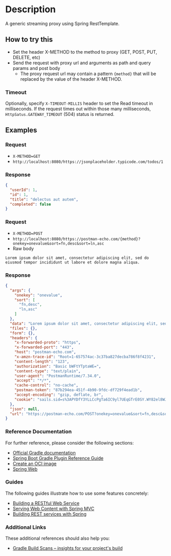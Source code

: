 # Description

A generic streaming proxy using Spring RestTemplate.

## How to try this

- Set the header X-METHOD to the method to proxy (GET, POST, PUT, DELETE, etc)
- Send the request with proxy url and arguments as path and query params and post body
  - The proxy request url may contain a pattern `{method}` that will be replaced by the value of the header X-METHOD.

### Timeout

Optionally, specify `X-TIMEOUT-MILLIS` header to set the Read timeout in milliseconds. If the request times out within those many milliseconds, `HttpSatus.GATEWAY_TIMEOUT` (504) status is returned.

## Examples

### Request

- `X-METHOD=GET`
- `http://localhost:8080/https://jsonplaceholder.typicode.com/todos/1`

### Response

```json
{
  "userId": 1,
  "id": 1,
  "title": "delectus aut autem",
  "completed": false
}
```

### Request

- `X-METHOD=POST`
- `http://localhost:8080/https://postman-echo.com/{method}?onekey=onevalue&sort=fn,desc&sort=ln,asc`
- Raw body

```text
Lorem ipsum dolor sit amet, consectetur adipiscing elit, sed do eiusmod tempor incididunt ut labore et dolore magna aliqua.
```

### Response

```json
{
  "args": {
    "onekey": "onevalue",
    "sort": [
      "fn,desc",
      "ln,asc"
    ]
  },
  "data": "Lorem ipsum dolor sit amet, consectetur adipiscing elit, sed do eiusmod tempor incididunt ut labore et dolore magna aliqua.",
  "files": {},
  "form": {},
  "headers": {
    "x-forwarded-proto": "https",
    "x-forwarded-port": "443",
    "host": "postman-echo.com",
    "x-amzn-trace-id": "Root=1-657574ac-3c37ba827decba786f8f4231",
    "content-length": "123",
    "authorization": "Basic bWFtYTptaWE=",
    "content-type": "text/plain",
    "user-agent": "PostmanRuntime/7.34.0",
    "accept": "*/*",
    "cache-control": "no-cache",
    "postman-token": "87b294ea-451f-4b90-9fdc-df729f4ead1b",
    "accept-encoding": "gzip, deflate, br",
    "cookie": "sails.sid=s%3APYDfY3YLLCcPgTa6IC9yl7UEqGTrE0SY.WY82el8WJEea0fo92drVvFvYOpTdEQ90B8R%2FOZHA8dM"
  },
  "json": null,
  "url": "https://postman-echo.com/POST?onekey=onevalue&sort=fn,desc&sort=ln,asc"
}
```

### Reference Documentation
For further reference, please consider the following sections:

* [Official Gradle documentation](https://docs.gradle.org)
* [Spring Boot Gradle Plugin Reference Guide](https://docs.spring.io/spring-boot/docs/3.2.0/gradle-plugin/reference/html/)
* [Create an OCI image](https://docs.spring.io/spring-boot/docs/3.2.0/gradle-plugin/reference/html/#build-image)
* [Spring Web](https://docs.spring.io/spring-boot/docs/3.2.0/reference/htmlsingle/index.html#web)

### Guides
The following guides illustrate how to use some features concretely:

* [Building a RESTful Web Service](https://spring.io/guides/gs/rest-service/)
* [Serving Web Content with Spring MVC](https://spring.io/guides/gs/serving-web-content/)
* [Building REST services with Spring](https://spring.io/guides/tutorials/rest/)

### Additional Links
These additional references should also help you:

* [Gradle Build Scans – insights for your project's build](https://scans.gradle.com#gradle)

